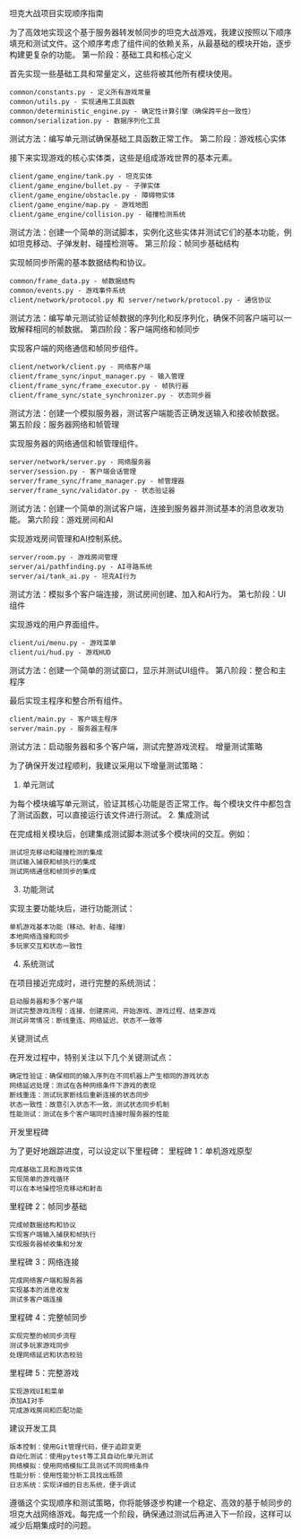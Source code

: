 坦克大战项目实现顺序指南

为了高效地实现这个基于服务器转发帧同步的坦克大战游戏，我建议按照以下顺序填充和测试文件。这个顺序考虑了组件间的依赖关系，从最基础的模块开始，逐步构建更复杂的功能。
第一阶段：基础工具和核心定义

首先实现一些基础工具和常量定义，这些将被其他所有模块使用。

    common/constants.py - 定义所有游戏常量
    common/utils.py - 实现通用工具函数
    common/deterministic_engine.py - 确定性计算引擎（确保跨平台一致性）
    common/serialization.py - 数据序列化工具

测试方法：编写单元测试确保基础工具函数正常工作。
第二阶段：游戏核心实体

接下来实现游戏的核心实体类，这些是组成游戏世界的基本元素。

    client/game_engine/tank.py - 坦克实体
    client/game_engine/bullet.py - 子弹实体
    client/game_engine/obstacle.py - 障碍物实体
    client/game_engine/map.py - 游戏地图
    client/game_engine/collision.py - 碰撞检测系统

测试方法：创建一个简单的测试脚本，实例化这些实体并测试它们的基本功能，例如坦克移动、子弹发射、碰撞检测等。
第三阶段：帧同步基础结构

实现帧同步所需的基本数据结构和协议。

    common/frame_data.py - 帧数据结构
    common/events.py - 游戏事件系统
    client/network/protocol.py 和 server/network/protocol.py - 通信协议

测试方法：编写单元测试验证帧数据的序列化和反序列化，确保不同客户端可以一致解释相同的帧数据。
第四阶段：客户端网络和帧同步

实现客户端的网络通信和帧同步组件。

    client/network/client.py - 网络客户端
    client/frame_sync/input_manager.py - 输入管理
    client/frame_sync/frame_executor.py - 帧执行器
    client/frame_sync/state_synchronizer.py - 状态同步器

测试方法：创建一个模拟服务器，测试客户端能否正确发送输入和接收帧数据。
第五阶段：服务器网络和帧管理

实现服务器的网络通信和帧管理组件。

    server/network/server.py - 网络服务器
    server/session.py - 客户端会话管理
    server/frame_sync/frame_manager.py - 帧管理器
    server/frame_sync/validator.py - 状态验证器

测试方法：创建一个简单的测试客户端，连接到服务器并测试基本的消息收发功能。
第六阶段：游戏房间和AI

实现游戏房间管理和AI控制系统。

    server/room.py - 游戏房间管理
    server/ai/pathfinding.py - AI寻路系统
    server/ai/tank_ai.py - 坦克AI行为

测试方法：模拟多个客户端连接，测试房间创建、加入和AI行为。
第七阶段：UI组件

实现游戏的用户界面组件。

    client/ui/menu.py - 游戏菜单
    client/ui/hud.py - 游戏HUD

测试方法：创建一个简单的测试窗口，显示并测试UI组件。
第八阶段：整合和主程序

最后实现主程序和整合所有组件。

    client/main.py - 客户端主程序
    server/main.py - 服务器主程序

测试方法：启动服务器和多个客户端，测试完整游戏流程。
增量测试策略

为了确保开发过程顺利，我建议采用以下增量测试策略：
1. 单元测试

为每个模块编写单元测试，验证其核心功能是否正常工作。每个模块文件中都包含了测试函数，可以直接运行该文件进行测试。
2. 集成测试

在完成相关模块后，创建集成测试脚本测试多个模块间的交互。例如：

    测试坦克移动和碰撞检测的集成
    测试输入捕获和帧执行的集成
    测试网络通信和帧同步的集成

3. 功能测试

实现主要功能块后，进行功能测试：

    单机游戏基本功能（移动、射击、碰撞）
    本地网络连接和同步
    多玩家交互和状态一致性

4. 系统测试

在项目接近完成时，进行完整的系统测试：

    启动服务器和多个客户端
    测试完整游戏流程：连接、创建房间、开始游戏、游戏过程、结束游戏
    测试异常情况：断线重连、网络延迟、状态不一致等

关键测试点

在开发过程中，特别关注以下几个关键测试点：

    确定性验证：确保相同的输入序列在不同机器上产生相同的游戏状态
    网络延迟处理：测试在各种网络条件下游戏的表现
    断线重连：测试玩家断线后重新连接的状态同步
    状态一致性：故意引入状态不一致，测试状态同步机制
    性能测试：测试在多个客户端同时连接时服务器的性能

开发里程碑

为了更好地跟踪进度，可以设定以下里程碑：
里程碑 1：单机游戏原型

    完成基础工具和游戏实体
    实现简单的游戏循环
    可以在本地操控坦克移动和射击

里程碑 2：帧同步基础

    完成帧数据结构和协议
    实现客户端输入捕获和帧执行
    实现服务器帧收集和分发

里程碑 3：网络连接

    完成网络客户端和服务器
    实现基本的消息收发
    测试多客户端连接

里程碑 4：完整帧同步

    实现完整的帧同步流程
    测试多玩家游戏同步
    处理网络延迟和状态校验

里程碑 5：完整游戏

    实现游戏UI和菜单
    添加AI对手
    完成游戏房间和匹配功能

建议开发工具

    版本控制：使用Git管理代码，便于追踪变更
    自动化测试：使用pytest等工具自动化单元测试
    网络模拟：使用网络模拟工具测试不同网络条件
    性能分析：使用性能分析工具找出瓶颈
    日志系统：实现详细的日志系统，便于调试

遵循这个实现顺序和测试策略，你将能够逐步构建一个稳定、高效的基于帧同步的坦克大战网络游戏。每完成一个阶段，确保通过测试后再进入下一阶段，这样可以减少后期集成时的问题。